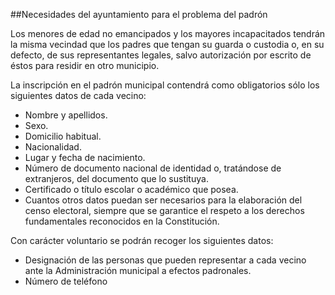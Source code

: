 ##Necesidades del ayuntamiento para el problema del padrón

<p>Los menores de edad no emancipados y los mayores incapacitados tendrán la misma vecindad  que  los  padres  que  tengan  su  guarda  o  custodia  o,  en  su  defecto,  de  sus representantes legales, salvo autorización por escrito de éstos para residir en otro municipio.</p>
<p>La inscripción en el padrón municipal contendrá como obligatorios sólo los siguientes datos de cada vecino:
<ul>
<li>Nombre y apellidos.</li>
<li>Sexo.</li>
<li>Domicilio habitual.</li>
<li>Nacionalidad.</li>
<li>Lugar y fecha de nacimiento.</li>
<li>Número  de  documento  nacional  de  identidad  o,  tratándose  de  extranjeros,  del documento que lo sustituya.</li>
<li>Certificado o título escolar o académico que posea.</li>
<li>Cuantos otros datos puedan ser necesarios para la elaboración del censo electoral, siempre  que  se  garantice  el  respeto  a  los  derechos  fundamentales  reconocidos  en  la Constitución.</li>
</ul>
</p>
<p>Con carácter voluntario se podrán recoger los siguientes datos:
<ul>
<li>Designación  de  las  personas  que  pueden  representar  a  cada  vecino  ante  la Administración municipal a efectos padronales.</li>
<li>Número de teléfono</li>
</ul>
</p>
